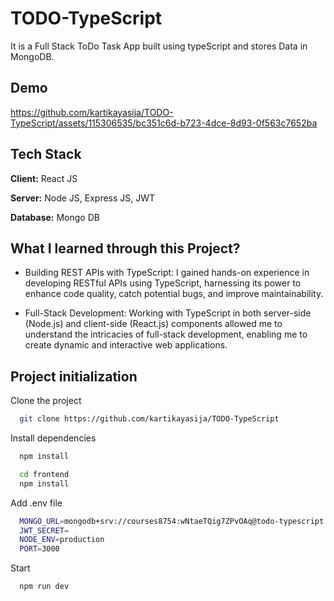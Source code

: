 # TODO-TypeScript

It is a Full Stack ToDo Task App built using typeScript and stores Data in MongoDB.

## Demo



https://github.com/kartikayasija/TODO-TypeScript/assets/115306535/bc351c6d-b723-4dce-8d93-0f563c7652ba





## Tech Stack

**Client:** React JS

**Server:** Node JS, Express JS, JWT

**Database:** Mongo DB
  
## What I learned through this Project?

- Building REST APIs with TypeScript: I gained hands-on experience in developing RESTful APIs using TypeScript, harnessing its power to enhance code quality, catch potential bugs, and improve maintainability.

- Full-Stack Development: Working with TypeScript in both server-side (Node.js) and client-side (React.js) components allowed me to understand the intricacies of full-stack development, enabling me to create dynamic and interactive web applications.

## Project initialization

Clone the project

```bash
  git clone https://github.com/kartikayasija/TODO-TypeScript
```
Install dependencies

```bash
  npm install
```

```bash
  cd frontend
  npm install
```

Add .env file

```bash
  MONGO_URL=mongodb+srv://courses8754:wNtaeTQig7ZPvOAq@todo-typescript.phbnome.mongodb.net/
  JWT_SECRET=
  NODE_ENV=production
  PORT=3000
```
Start 

```bash
  npm run dev
```

